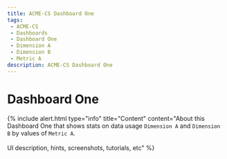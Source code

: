```yaml
---
title: ACME-CS Dashboard One
tags: 
 - ACME-CS
 - Dashboards
 - Dashboard One
 - Dimension A
 - Dimension B
 - Metric A
description: ACME-CS Dashboard One
---
```


# Dashboard One

{% include alert.html type="info" title="Content" content="About this Dashboard One that shows stats on data usage <code>Dimension A</code> and <code>Dimension B</code> by values of <code>Metric A</code>.<br><br>
UI description, hints, screenshots, tutorials, etc" %}